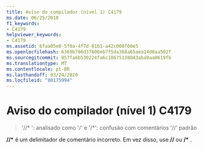 ```yaml
---
title: Aviso do compilador (nível 1) C4179
ms.date: 06/25/2018
f1_keywords:
- C4179
helpviewer_keywords:
- C4179
ms.assetid: 6faa05e0-5f0a-4f7d-81b1-a42c008f00e5
ms.openlocfilehash: 6369b786d37600e67f5da368a65aea14d8aa502f
ms.sourcegitcommit: 857fa6b530224fa6c18675138043aba9aa0619fb
ms.translationtype: MT
ms.contentlocale: pt-BR
ms.lasthandoff: 03/24/2020
ms.locfileid: "80175994"
---
```

# <a name="compiler-warning-level-1-c4179"></a>Aviso do compilador (nível 1) C4179

> '//* ': analisado como '/' e '/\*': confusão com comentários '//' padrão

__//\*__ é um delimitador de comentário incorreto. Em vez disso, use __//__ ou __/\*__ .
